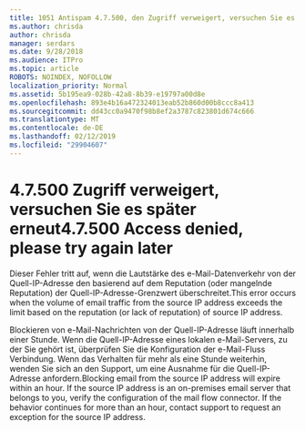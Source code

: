 ```yaml
---
title: 1051 Antispam 4.7.500, den Zugriff verweigert, versuchen Sie es später erneut
ms.author: chrisda
author: chrisda
manager: serdars
ms.date: 9/28/2018
ms.audience: ITPro
ms.topic: article
ROBOTS: NOINDEX, NOFOLLOW
localization_priority: Normal
ms.assetid: 5b195ea9-028b-42a8-8b39-e19797a00d8e
ms.openlocfilehash: 893e4b16a472324013eab52b860d00b8ccc8a413
ms.sourcegitcommit: dd43cc0a9470f98b8ef2a3787c823801d674c666
ms.translationtype: MT
ms.contentlocale: de-DE
ms.lasthandoff: 02/12/2019
ms.locfileid: "29904607"
---
```

# <a name="47500-access-denied-please-try-again-later"></a><span data-ttu-id="e78c6-102">4.7.500 Zugriff verweigert, versuchen Sie es später erneut</span><span class="sxs-lookup"><span data-stu-id="e78c6-102">4.7.500 Access denied, please try again later</span></span>

<span data-ttu-id="e78c6-103">Dieser Fehler tritt auf, wenn die Lautstärke des e-Mail-Datenverkehr von der Quell-IP-Adresse den basierend auf dem Reputation (oder mangelnde Reputation) der Quell-IP-Adresse-Grenzwert überschreitet.</span><span class="sxs-lookup"><span data-stu-id="e78c6-103">This error occurs when the volume of email traffic from the source IP address exceeds the limit based on the reputation (or lack of reputation) of source IP address.</span></span>
  
<span data-ttu-id="e78c6-p101">Blockieren von e-Mail-Nachrichten von der Quell-IP-Adresse läuft innerhalb einer Stunde. Wenn die Quell-IP-Adresse eines lokalen e-Mail-Servers, zu der Sie gehört ist, überprüfen Sie die Konfiguration der e-Mail-Fluss Verbindung. Wenn das Verhalten für mehr als eine Stunde weiterhin, wenden Sie sich an den Support, um eine Ausnahme für die Quell-IP-Adresse anfordern.</span><span class="sxs-lookup"><span data-stu-id="e78c6-p101">Blocking email from the source IP address will expire within an hour. If the source IP address is an on-premises email server that belongs to you, verify the configuration of the mail flow connector. If the behavior continues for more than an hour, contact support to request an exception for the source IP address.</span></span>
  

